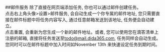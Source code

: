 ##邮件服务
除了直接在网页端添加任务, 你也可以通过邮件创建任务。
<br />点击右上角头像>设置>邮件服务, 会自动生成一个你专属的邮件地址, 您只需要直接在邮件标题中将任务内容写入, 通过任意邮箱发送到该地址, 任务便会自动建立。
<br />点击重置, 会重新为您生成一个新的邮件地址。或者, 您可以使用您在滴答清单上注册的邮箱, 直接将任务发送至[todo@mail.dida365.com](todo@mail.dida365.com), 任务同样会自动生成。 您同时可以在邮件标题中加入时间如November 13th 来快速设定任务到期时间。
